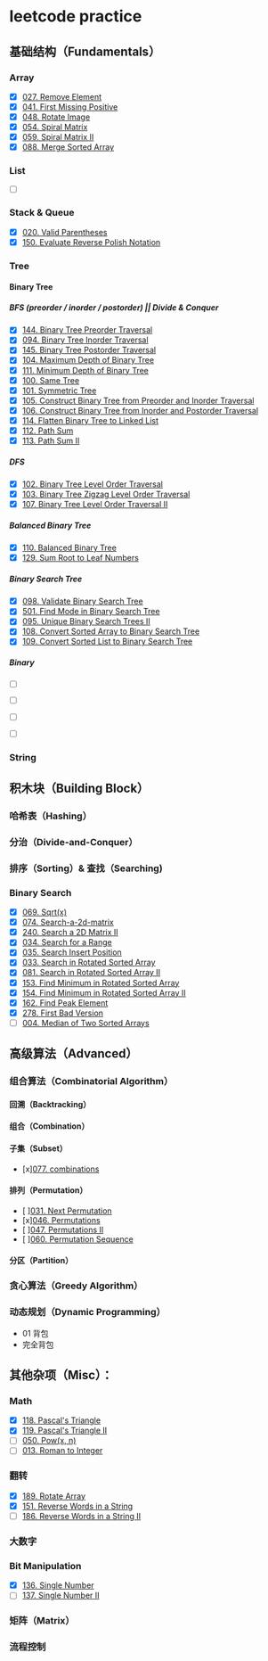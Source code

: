 # leetcode practice

## 基础结构（Fundamentals）

### Array
- [x] [027. Remove Element](http://oj.leetcode.com/problems/remove-element/)
- [x] [041. First Missing Positive](http://oj.leetcode.com/problems/first-missing-positive/)
- [x] [048. Rotate Image](https://leetcode.com/problems/rotate-image/)
- [x] [054. Spiral Matrix](http://oj.leetcode.com/problems/spiral-matrix/)
- [x] [059. Spiral Matrix II](http://oj.leetcode.com/problems/spiral-matrix-ii/)
- [x] [088. Merge Sorted Array](http://oj.leetcode.com/problems/merge-sorted-array/)

### List
- [ ] [ ](http://oj.leetcode.com/problems/remove-nth-node-from-end-of-list/)


### Stack & Queue
- [x] [020. Valid Parentheses](http://oj.leetcode.com/problems/valid-parentheses/)
- [x] [150. Evaluate Reverse Polish Notation](http://oj.leetcode.com/problems/evaluate-reverse-polish-notation/)
### Tree
#### Binary Tree
##### BFS (preorder / inorder / postorder) || Divide & Conquer
- [x] [144. Binary Tree Preorder Traversal](http://oj.leetcode.com/problems/binary-tree-preorder-traversal/)
- [x] [094. Binary Tree Inorder Traversal](http://oj.leetcode.com/problems/binary-tree-inorder-traversal/)
- [x] [145. Binary Tree Postorder Traversal](http://oj.leetcode.com/problems/binary-tree-postorder-traversal/)
- [x] [104. Maximum Depth of Binary Tree](http://oj.leetcode.com/problems/maximum-depth-of-binary-tree/)
- [x] [111. Minimum Depth of Binary Tree](http://oj.leetcode.com/problems/minimum-depth-of-binary-tree/)
- [x] [100. Same Tree](http://oj.leetcode.com/problems/same-tree/)
- [x] [101. Symmetric Tree](http://oj.leetcode.com/problems/symmetric-tree/)
- [x] [105. Construct Binary Tree from Preorder and Inorder Traversal](http://oj.leetcode.com/problems/construct-binary-tree-from-preorder-and-inorder-traversal/)
- [x] [106. Construct Binary Tree from Inorder and Postorder Traversal](http://oj.leetcode.com/problems/construct-binary-tree-from-inorder-and-postorder-traversal/)
- [x] [114. Flatten Binary Tree to Linked List](http://oj.leetcode.com/problems/flatten-binary-tree-to-linked-list/)
- [x] [112. Path Sum](http://oj.leetcode.com/problems/path-sum/)
- [x] [113. Path Sum II](http://oj.leetcode.com/problems/path-sum-ii/)

##### DFS
- [x] [102. Binary Tree Level Order Traversal](http://oj.leetcode.com/problems/binary-tree-level-order-traversal/)
- [x] [103. Binary Tree Zigzag Level Order Traversal](http://oj.leetcode.com/problems/binary-tree-zigzag-level-order-traversal/)
- [x] [107. Binary Tree Level Order Traversal II](http://oj.leetcode.com/problems/binary-tree-level-order-traversal-ii/)

##### Balanced Binary Tree
- [x] [110. Balanced Binary Tree](http://oj.leetcode.com/problems/balanced-binary-tree/)
- [x] [129. Sum Root to Leaf Numbers](http://oj.leetcode.com/problems/sum-root-to-leaf-numbers/)

##### Binary Search Tree
- [x] [098. Validate Binary Search Tree](http://oj.leetcode.com/problems/validate-binary-search-tree/)
- [x] [501. Find Mode in Binary Search Tree](https://leetcode.com/problems/find-mode-in-binary-search-tree/)
- [x] [095. Unique Binary Search Trees II](http://oj.leetcode.com/problems/unique-binary-search-trees-ii/)
- [x] [108. Convert Sorted Array to Binary Search Tree](http://oj.leetcode.com/problems/convert-sorted-array-to-binary-search-tree/)
- [x] [109. Convert Sorted List to Binary Search Tree](http://oj.leetcode.com/problems/convert-sorted-list-to-binary-search-tree/)

##### Binary 

- [ ] [ ](http://oj.leetcode.com/problems/recover-binary-search-tree/)
- [ ] [ ](http://oj.leetcode.com/problems/binary-tree-maximum-path-sum/)
- [ ] [ ](http://oj.leetcode.com/problems/populating-next-right-pointers-in-each-node/)
- [ ] [ ](http://oj.leetcode.com/problems/populating-next-right-pointers-in-each-node-ii/)


### String

## 积木块（Building Block）
### 哈希表（Hashing）
### 分治（Divide-and-Conquer）
### 排序（Sorting）& 查找（Searching)
### Binary Search
- [x] [069. Sqrt(x)](http://oj.leetcode.com/problems/sqrtx/)
- [x] [074. Search-a-2d-matrix](http://oj.leetcode.com/problems/search-a-2d-matrix/)
- [x] [240. Search a 2D Matrix II](https://leetcode.com/problems/search-a-2d-matrix-ii/)
- [x] [034. Search for a Range](https://leetcode.com/problems/search-for-a-range/)
- [x] [035. Search Insert Position](http://oj.leetcode.com/problems/search-insert-position/)
- [x] [033. Search in Rotated Sorted Array](http://oj.leetcode.com/problems/search-in-rotated-sorted-array/)
- [x] [081. Search in Rotated Sorted Array II](http://oj.leetcode.com/problems/search-in-rotated-sorted-array-ii/)
- [x] [153. Find Minimum in Rotated Sorted Array](https://leetcode.com/problems/find-minimum-in-rotated-sorted-array/)
- [x] [154. Find Minimum in Rotated Sorted Array II](https://leetcode.com/problems/find-minimum-in-rotated-sorted-array-ii/)
- [x] [162. Find Peak Element](https://leetcode.com/problems/find-peak-element/)
- [x] [278. First Bad Version](https://leetcode.com/problems/first-bad-version/)
- [ ] [004. Median of Two Sorted Arrays](http://oj.leetcode.com/problems/median-of-two-sorted-arrays/)
## 高级算法（Advanced）

### 组合算法（Combinatorial Algorithm）
#### 回溯（Backtracking）

#### 组合（Combination）

#### 子集（Subset）
- [x][077. combinations](http://oj.leetcode.com/problems/combinations/)

#### 排列（Permutation）
- [ ][031. Next Permutation](https://leetcode.com/problems/next-permutation/description/)
- [x][046. Permutations](http://oj.leetcode.com/problems/permutations/)
- [ ][047. Permutations II](http://oj.leetcode.com/problems/permutations-ii/)
- [ ][060. Permutation Sequence](https://leetcode.com/problems/permutation-sequence/)

#### 分区（Partition）

### 贪心算法（Greedy Algorithm）

### 动态规划（Dynamic Programming）
- 01 背包
- 完全背包

## 其他杂项（Misc）：

### Math

- [x] [118. Pascal's Triangle](http://oj.leetcode.com/problems/pascals-triangle/)
- [x] [119. Pascal's Triangle II](http://oj.leetcode.com/problems/pascals-triangle-ii/)
- [ ] [050. Pow(x, n)](http://oj.leetcode.com/problems/powx-n/)
- [ ] [013. Roman to Integer](http://oj.leetcode.com/problems/roman-to-integer/)

### 翻转
- [x] [189. Rotate Array](https://leetcode.com/problems/rotate-array/)
- [x] [151. Reverse Words in a String](https://leetcode.com/problems/reverse-words-in-a-string/)
- [ ] [186. Reverse Words in a String II](https://leetcode.com/problems/reverse-words-in-a-string-ii/)

### 大数字

### Bit Manipulation

- [x] [136. Single Number](http://oj.leetcode.com/problems/single-number/)
- [ ] [137. Single Number II](http://oj.leetcode.com/problems/single-number-ii/)

### 矩阵（Matrix）


### 流程控制
